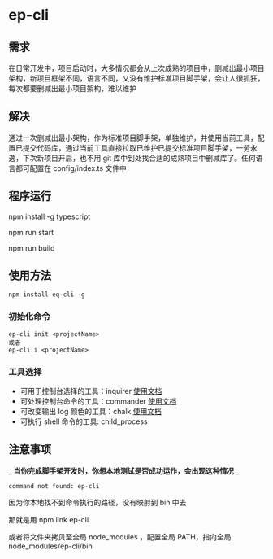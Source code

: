 <!--
 * @Author: Eplayed
 * @Date: 2020-04-26 10:45:51
 * @LastEditTime: 2020-05-15 14:20:30
 * @LastEditors: Please set LastEditors
 * @Description: In User Settings Edit
 * @FilePath: /ep-cli/README.md
 -->

# ep-cli

## 需求

在日常开发中，项目启动时，大多情况都会从上次成熟的项目中，删减出最小项目架构，新项目框架不同，语言不同，又没有维护标准项目脚手架，会让人很抓狂，每次都要删减出最小项目架构，难以维护

## 解决

通过一次删减出最小架构，作为标准项目脚手架，单独维护，并使用当前工具，配置已提交代码库，通过当前工具直接拉取已维护已提交标准项目脚手架，一劳永逸，下次新项目开启，也不用 git 库中到处找合适的成熟项目中删减库了。任何语言都可配置在 config/index.ts 文件中

## 程序运行

npm install -g typescript

npm run start

npm run build

## 使用方法

```
npm install eq-cli -g

```

### 初始化命令

```
ep-cli init <projectName>
或者
ep-cli i <projectName>
```

### 工具选择

- 可用于控制台选择的工具：inquirer [使用文档](https://github.com/SBoudrias/Inquirer.js)
- 可处理控制台命令的工具：commander [使用文档](https://github.com/tj/commander.js)
- 可改变输出 log 颜色的工具：chalk [使用文档](https://github.com/chalk/chalk)
- 可执行 shell 命令的工具: child_process

## 注意事项

**_ 当你完成脚手架开发时，你想本地测试是否成功运作，会出现这种情况 _**

```
command not found: ep-cli
```

因为你本地找不到命令执行的路径，没有映射到 bin 中去

那就是用 npm link ep-cli

或者将文件夹拷贝至全局 node_modules ，配置全局 PATH，指向全局 node_modules/ep-cli/bin
